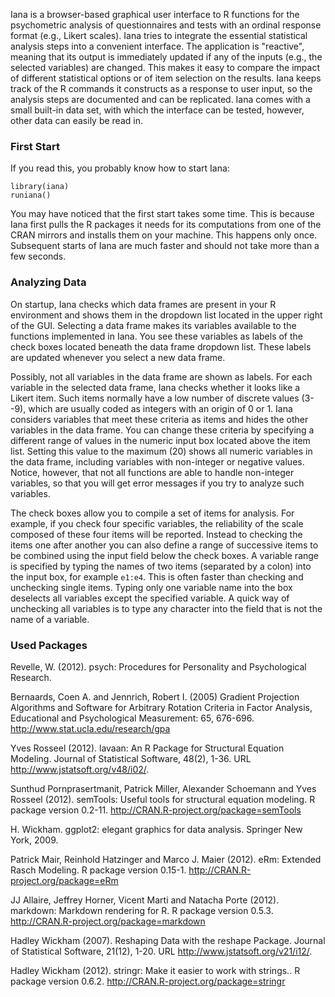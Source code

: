 Iana is a browser-based graphical user interface to R functions for the psychometric analysis of questionnaires and tests with an ordinal response format (e.g., Likert scales). Iana tries to integrate the essential statistical analysis steps into a convenient interface. The application is "reactive", meaning that its output is immediately updated if any of the inputs (e.g., the selected variables) are changed. This makes it easy to compare the impact of different statistical options or of item selection on the results. Iana keeps track of the R commands it constructs as a response to user input, so the analysis steps are documented and can be replicated. Iana comes with a small built-in data set, with which the interface can be tested, however, other data can easily be read in.

### First Start

If you read this, you probably know how to start Iana:

    library(iana)
    runiana()

You may have noticed that the first start takes some time. This is because Iana first pulls the R packages it needs for its computations from one of the CRAN mirrors and installs them on your machine. This happens only once. Subsequent starts of Iana are much faster and should not take more than a few seconds.

### Analyzing Data

On startup, Iana checks which data frames are present in your R environment and shows them in the dropdown list located in the upper right of the GUI. Selecting a data frame makes its variables available to the functions implemented in Iana. You see these variables as labels of the check boxes located beneath the data frame dropdown list. These labels are updated whenever you select a new data frame. 

Possibly, not all variables in the data frame are shown as labels. For each variable in the selected data frame, Iana checks whether it looks like a Likert item. Such items normally have a low number of discrete values (3--9), which are usually coded as integers with an origin of 0 or 1. Iana considers variables that meet these criteria as items and hides the other variables in the data frame. You can change these criteria by specifying a different range of values in the numeric input box located above the item list. Setting this value to the maximum (20) shows all numeric variables in the data frame, including variables with non-integer or negative values. Notice, however, that not all functions are able to handle non-integer variables, so that you will get error messages if you try to analyze such variables.

The check boxes allow you to compile a set of items for analysis. For example, if you check four specific variables, the reliability of the scale composed of these four items will be reported. Instead to checking the items one after another you can also define a range of successive items to be combined using the input field below the check boxes. A variable range is specified by typing the names of two items (separated by a colon) into the input box, for example `e1:e4`. This is often faster than checking and unchecking single items. Typing only one variable name into the box deselects all variables except the specified variable. A quick way of unchecking all variables is to type any character into the field that is not the name of a variable.


### Used Packages

Revelle, W. (2012). psych: Procedures for Personality and Psychological Research.

Bernaards, Coen A. and Jennrich, Robert I. (2005) Gradient Projection Algorithms and Software for Arbitrary Rotation Criteria in Factor Analysis, Educational and Psychological Measurement: 65, 676-696. <http://www.stat.ucla.edu/research/gpa>

Yves Rosseel (2012). lavaan: An R Package for Structural Equation Modeling. Journal of Statistical Software, 48(2), 1-36. URL http://www.jstatsoft.org/v48/i02/.

Sunthud Pornprasertmanit, Patrick Miller, Alexander Schoemann and Yves Rosseel (2012). semTools: Useful tools for structural equation modeling. R package version 0.2-11. http://CRAN.R-project.org/package=semTools

H. Wickham. ggplot2: elegant graphics for data analysis. Springer New York, 2009.

Patrick Mair, Reinhold Hatzinger and Marco J. Maier (2012). eRm: Extended Rasch Modeling. R package version 0.15-1. http://CRAN.R-project.org/package=eRm

JJ Allaire, Jeffrey Horner, Vicent Marti and Natacha Porte (2012). markdown: Markdown rendering for R. R package version 0.5.3. http://CRAN.R-project.org/package=markdown

Hadley Wickham (2007). Reshaping Data with the reshape Package. Journal of Statistical Software, 21(12), 1-20. URL http://www.jstatsoft.org/v21/i12/.

Hadley Wickham (2012). stringr: Make it easier to work with strings.. R
package version 0.6.2. http://CRAN.R-project.org/package=stringr

